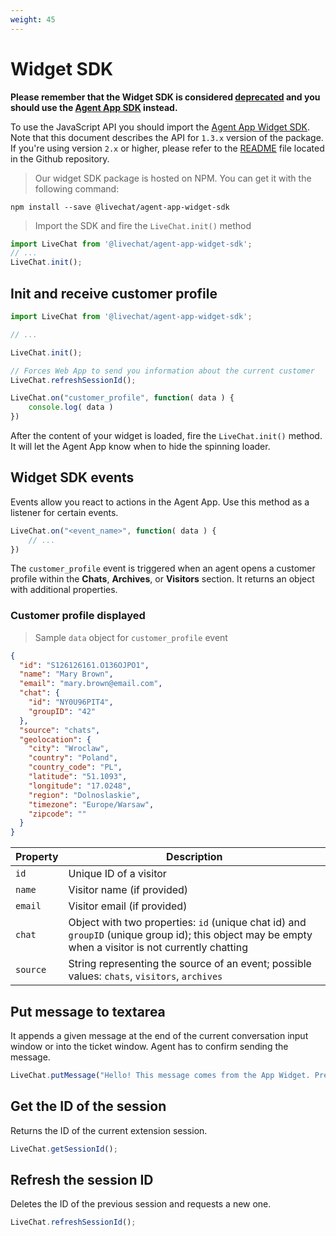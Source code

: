 ```yaml
---
weight: 45
---
```


# Widget SDK

**Please remember that the Widget SDK is considered [deprecated](#developing-your-own-widget) and you should use the [Agent App SDK](#agent-app-sdk) instead.**

To use the JavaScript API you should import the [Agent App Widget SDK](https://www.npmjs.com/package/@livechat/agent-app-widget-sdk). Note that this document describes the API for `1.3.x` version of the package. If you're using version `2.x` or higher, please refer to the [README](https://github.com/livechat/agent-app-widget-sdk#readme) file located in the Github repository.

> Our widget SDK package is hosted on NPM. You can get it with the following command:

```
npm install --save @livechat/agent-app-widget-sdk
```

> Import the SDK and fire the `LiveChat.init()` method

```js
import LiveChat from '@livechat/agent-app-widget-sdk';
// ...
LiveChat.init();
```

## Init and receive customer profile
```js
import LiveChat from '@livechat/agent-app-widget-sdk';

// ...

LiveChat.init();

// Forces Web App to send you information about the current customer
LiveChat.refreshSessionId();

LiveChat.on("customer_profile", function( data ) {
	console.log( data )
})

```

After the content of your widget is loaded, fire the `LiveChat.init()` method. It will let the Agent App know when to hide the spinning loader.

## Widget SDK events

Events allow you react to actions in the Agent App. Use this method as a listener for certain events.

```js
LiveChat.on("<event_name>", function( data ) {
	// ...
})
```

The `customer_profile` event is triggered when an agent opens a customer profile within the **Chats**, **Archives**, or **Visitors** section. It returns an object with additional properties.

### Customer profile displayed

> Sample `data` object for `customer_profile` event

```json
{
  "id": "S126126161.O136OJPO1",
  "name": "Mary Brown",
  "email": "mary.brown@email.com",
  "chat": {
    "id": "NY0U96PIT4",
    "groupID": "42"
  },
  "source": "chats",
  "geolocation": {
    "city": "Wroclaw",
    "country": "Poland",
    "country_code": "PL",
    "latitude": "51.1093",
    "longitude": "17.0248",
    "region": "Dolnoslaskie",
    "timezone": "Europe/Warsaw",
    "zipcode": ""
  }
}
```

| Property | Description |
|------------|-------------|
| `id` | Unique ID of a visitor |
| `name` | Visitor name (if provided) |
| `email` | Visitor email (if provided) |
| `chat` | Object with two properties: `id` (unique chat id) and `groupID` (unique group id); this object may be empty when a visitor is not currently chatting |
| `source` | String representing the source of an event; possible values: `chats`, `visitors`, `archives` |


## Put message to textarea

It appends a given message at the end of the current conversation input window or into the ticket window. Agent has to confirm sending the message.

```js
LiveChat.putMessage("Hello! This message comes from the App Widget. Press enter to send it!");
```

## Get the ID of the session

Returns the ID of the current extension session.

```js
LiveChat.getSessionId();
```

## Refresh the session ID

Deletes the ID of the previous session and requests a new one.

```js
LiveChat.refreshSessionId();
```
